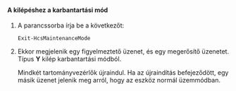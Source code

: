 <!--author=SharS last changed: 9/17/15-->

#### <a name="to-exit-maintenance-mode"></a>A kilépéshez a karbantartási mód
1. A parancssorba írja be a következőt:
   
     `Exit-HcsMaintenanceMode`
2. Ekkor megjelenik egy figyelmeztető üzenet, és egy megerősítő üzenetet. Típus **Y** kilép karbantartási módból.
   
    Mindkét tartományvezérlők újraindul. Ha az újraindítás befejeződött, egy másik üzenet jelenik meg arról, hogy az eszköz normál üzemmódban.

